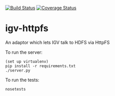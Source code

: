 [![Build Status](https://travis-ci.org/hammerlab/igv-httpfs.svg)](https://travis-ci.org/hammerlab/igv-httpfs) [![Coverage Status](https://img.shields.io/coveralls/hammerlab/igv-httpfs.svg)](https://coveralls.io/r/hammerlab/igv-httpfs?branch=coverage)

igv-httpfs
==========

An adaptor which lets IGV talk to HDFS via HttpFS

To run the server:

    (set up virtualenv)
    pip install -r requirements.txt
    ./server.py

To run the tests:

    nosetests
